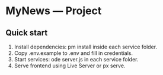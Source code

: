 ﻿# MyNews — Project

## Quick start
1. Install dependencies: 
pm install inside each service folder.
2. Copy .env.example to .env and fill in credentials.
3. Start services: 
ode server.js in each service folder.
4. Serve frontend using Live Server or 
px serve.
